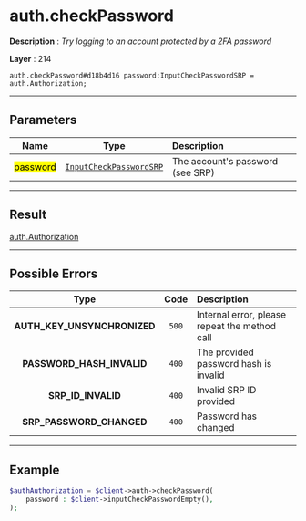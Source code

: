 # auth.checkPassword

**Description** : *Try logging to an account protected by a 2FA password*

**Layer** : 214

```tl
auth.checkPassword#d18b4d16 password:InputCheckPasswordSRP = auth.Authorization;
```

---

## Parameters

| Name | Type | Description |
| :---: | :---: | :--- |
| <mark>password</mark> | [`InputCheckPasswordSRP`](type/InputCheckPasswordSRP) | The account's password (see SRP) |

---

## Result

[auth.Authorization](type/auth.Authorization)

---

## Possible Errors

| Type | Code | Description |
| :---: | :---: | :--- |
| **AUTH_KEY_UNSYNCHRONIZED** | `500` | Internal error, please repeat the method call |
| **PASSWORD_HASH_INVALID** | `400` | The provided password hash is invalid |
| **SRP_ID_INVALID** | `400` | Invalid SRP ID provided |
| **SRP_PASSWORD_CHANGED** | `400` | Password has changed |

---

## Example

```php
$authAuthorization = $client->auth->checkPassword(
	password : $client->inputCheckPasswordEmpty(),
);
```
